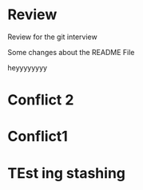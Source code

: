 # Review
Review for the git interview 




Some changes about the README File 



heyyyyyyyy


# Conflict 2 







# Conflict1 



# TEst ing stashing 